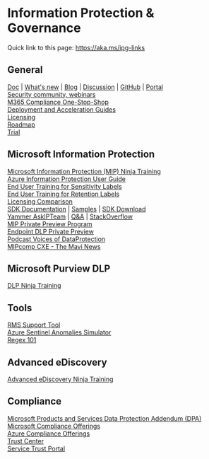 # Information Protection & Governance

Quick link to this page: https://aka.ms/ipg-links

## General
[Doc](https://docs.microsoft.com/en-us/microsoft-365/compliance/) | [What's new](https://docs.microsoft.com/en-us/microsoft-365/compliance/whats-new) | [Blog](https://techcommunity.microsoft.com/t5/security-compliance-and-identity/bg-p/MicrosoftSecurityandCompliance/) | [Discussion](https://techcommunity.microsoft.com/t5/security-compliance-and-identity/bd-p/SecurityandCompliance) | [GitHub](https://microsoft.github.io/ComplianceCxE/)  | [Portal](https://compliance.microsoft.com/)   
[Security community, webinars](http://aka.ms/securitycommunity)   
[M365 Compliance One-Stop-Shop](https://aka.ms/mipc/OSS)  
[Deployment and Acceleration Guides](https://microsoft.github.io/ComplianceCxE/dag/)  
[Licensing](https://aka.ms/compliancesd)  
[Roadmap](https://aka.ms/mipc/roadmap)  
[Trial](https://aka.ms/M365E5ComplianceTrial)

## Microsoft Information Protection
[Microsoft Information Protection (MIP) Ninja Training](https://aka.ms/mipninja)   
[Azure Information Protection User Guide](https://aka.ms/AIPUserGuide)  
[End User Training for Sensitivity Labels](https://aka.ms/MIPC/Blog-EndUserTraining_Sensitivity)  
[End User Training for Retention Labels](https://aka.ms/MIPC/Blog-EndUserTraining_Retention)  
[Licensing Comparison](https://aka.ms/MIPLicensing)  
[SDK Documentation](https://aka.ms/MIPSDKDocs) | [Samples](https://aka.ms/MIPSDKSamples) | [SDK Download](	https://aka.ms/mipsdkbins)  
[Yammer AskIPTeam](https://www.yammer.com/askipteam) | 
[Q&A](https://aka.ms/AIPQA) |
[StackOverflow](https://stackoverflow.com/questions/tagged/microsoft-information-protection)  
[MIP Private Preview Program](https://aka.ms/mip-preview)  
[Endpoint DLP Private Preview](https://aka.ms/MIPC/EndpointDLP-PreviewRing)  
[Podcast Voices of DataProtection](https://aka.ms/voicesofdataprotection)  
[MIPcomp CXE - The Mavi News](https://www.youtube.com/channel/UCvkbcwynUv3ByZQaLl7PAlA)

## Microsoft Purview DLP
[DLP Ninja Training](https://aka.ms/DLPNinja)

## Tools
[RMS Support Tool](https://aka.ms/RMS_Support_Tool/Latest)  
[Azure Sentinel Anomalies Simulator](https://techcommunity.microsoft.com/t5/microsoft-sentinel-blog/the-azure-sentinel-anomalies-simulator/ba-p/2738393)  
[Regex 101](https://regex101.com/)  

## Advanced eDiscovery
[Advanced eDiscovery Ninja Training](https://techcommunity.microsoft.com/t5/security-compliance-and-identity/become-a-microsoft-365-advanced-ediscovery-ninja/ba-p/2793108)  

## Compliance
[Microsoft Products and Services Data Protection Addendum (DPA)](https://aka.ms/DPA)  
[Microsoft Compliance Offerings](https://docs.microsoft.com/en-us/compliance/regulatory/offering-home)  
[Azure Compliance Offerings](https://docs.microsoft.com/en-us/azure/compliance/offerings/)  
[Trust Center](https://www.microsoft.com/fr-fr/trust-center/compliance/compliance-overview)  
[Service Trust Portal](https://servicetrust.microsoft.com/)  
